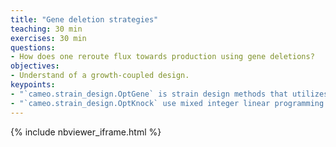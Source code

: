 ```yaml
---
title: "Gene deletion strategies"
teaching: 30 min
exercises: 30 min
questions:
- How does one reroute flux towards production using gene deletions?
objectives:
- Understand of a growth-coupled design.
keypoints:
- "`cameo.strain_design.OptGene` is strain design methods that utilizes genetic algorithms to determine gene (or reaction) knockout combinations that are likely to increase production."
- "`cameo.strain_design.OptKnock` use mixed integer linear programming to compute knockout combinations that couple production to growth."
---
```


{% include nbviewer_iframe.html %}
